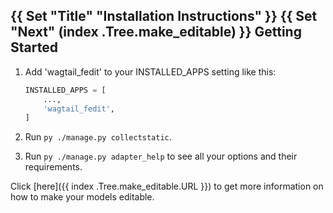 {{ Set "Title" "Installation Instructions" }}
{{ Set "Next" (index .Tree.make_editable) }}
Getting Started
---------------
1. Add 'wagtail_fedit' to your INSTALLED_APPS setting like this:

    ```python
    INSTALLED_APPS = [
        ...,
        'wagtail_fedit',
    ]
    ```
2. Run `py ./manage.py collectstatic`.
3. Run `py ./manage.py adapter_help` to see all your options and their requirements.

Click [here]({{ index .Tree.make_editable.URL }}) to get more information on how to make your models editable.